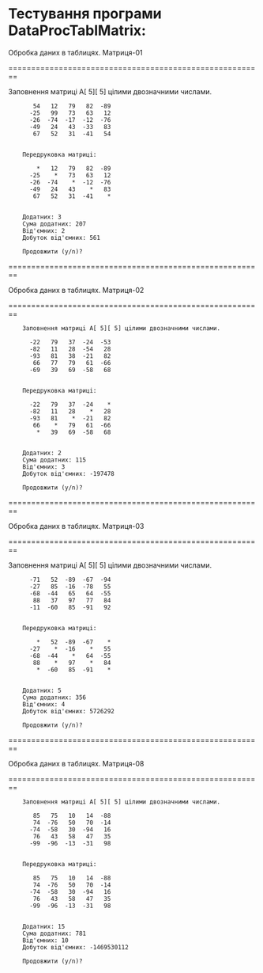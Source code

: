 Тестування програми DataProcTablMatrix: 
 ========================================================

Обробка даних в таблицях. Матриця-01

 ========================================================

 Заповнення матрицi A[ 5][ 5] цiлими двозначними числами.

           54   12   79   82  -89
          -25   99   73   63   12
          -26  -74  -17  -12  -76
          -49   24   43  -33   83
           67   52   31  -41   54


        Передруковка матрицi:

            *   12   79   82  -89
          -25    *   73   63   12
          -26  -74    *  -12  -76
          -49   24   43    *   83
           67   52   31  -41    *


        Додатних: 3
        Сума додатних: 207
        Вiд'ємних: 2
        Добуток вiд'ємних: 561

        Продовжити (y/n)?



 ========================================================

Обробка даних в таблицях. Матриця-02

 ========================================================


        Заповнення матрицi A[ 5][ 5] цiлими двозначними числами.

          -22   79   37  -24  -53
          -82   11   28  -54   28
          -93   81   38  -21   82
           66   77   79   61  -66
          -69   39   69  -58   68


        Передруковка матрицi:

          -22   79   37  -24    *
          -82   11   28    *   28
          -93   81    *  -21   82
           66    *   79   61  -66
            *   39   69  -58   68


        Додатних: 2
        Сума додатних: 115
        Вiд'ємних: 3
        Добуток вiд'ємних: -197478

        Продовжити (y/n)?

 ========================================================

Обробка даних в таблицях. Матриця-03

 ========================================================

 Заповнення матрицi A[ 5][ 5] цiлими двозначними числами.

          -71   52  -89  -67  -94
          -27   85  -16  -78   55
          -68  -44   65   64  -55
           88   37   97   77   84
          -11  -60   85  -91   92


        Передруковка матрицi:

            *   52  -89  -67    *
          -27    *  -16    *   55
          -68  -44    *   64  -55
           88    *   97    *   84
            *  -60   85  -91    *


        Додатних: 5
        Сума додатних: 356
        Вiд'ємних: 4
        Добуток вiд'ємних: 5726292

        Продовжити (y/n)?

 ========================================================

Обробка даних в таблицях. Матриця-08

 ========================================================
 
        Заповнення матрицi A[ 5][ 5] цiлими двозначними числами.

           85   75   10   14  -88
           74  -76   50   70  -14
          -74  -58   30  -94   16
           76   43   58   47   35
          -99  -96  -13  -31   98


        Передруковка матрицi:

           85   75   10   14  -88
           74  -76   50   70  -14
          -74  -58   30  -94   16
           76   43   58   47   35
          -99  -96  -13  -31   98


        Додатних: 15
        Сума додатних: 781
        Вiд'ємних: 10
        Добуток вiд'ємних: -1469530112

        Продовжити (y/n)?
